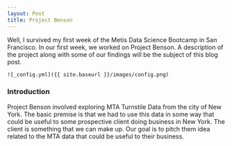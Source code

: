 ```yaml
---
layout: Post
title: Project Benson
---
```


Well, I survived my first week of the Metis Data Science Bootcamp in San Francisco.  In our first week, we worked on Project Benson.  A description of the project along with some of our findings will be the subject of this blog post.  

```![_config.yml]({{ site.baseurl }}/images/config.png)```

### Introduction

Project Benson involved exploring MTA Turnstile Data from the city of New York.  The basic premise is that we had to use this data in some way that could be useful to some prospective client doing business in New York.  The client is something that we can make up.  Our goal is to pitch them idea related to the MTA data that could be useful to their business.  
